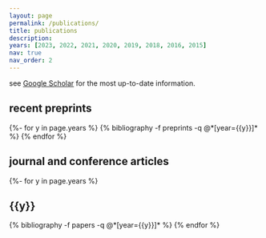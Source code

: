 ```yaml
---
layout: page
permalink: /publications/
title: publications
description: 
years: [2023, 2022, 2021, 2020, 2019, 2018, 2016, 2015]
nav: true
nav_order: 2
---
```

<!-- _pages/publications.md -->
see [Google Scholar](https://scholar.google.com/citations?user=oOhnPUgAAAAJ&hl=en&authuser=1) for the most up-to-date information.

<div class="publications">

<h2 class="preprints">recent preprints</h2>
{%- for y in page.years %}
  {% bibliography -f preprints -q @*[year={{y}}]* %}
{% endfor %}



<h2 class="articles">journal and conference articles</h2>
{%- for y in page.years %}
  <h2 class="year">{{y}}</h2>
  {% bibliography -f papers -q @*[year={{y}}]* %}
{% endfor %}


</div>
